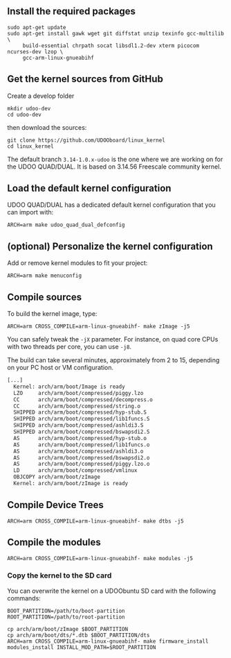 ## Install the required packages

    sudo apt-get update
    sudo apt-get install gawk wget git diffstat unzip texinfo gcc-multilib \
         build-essential chrpath socat libsdl1.2-dev xterm picocom ncurses-dev lzop \
         gcc-arm-linux-gnueabihf

## Get the kernel sources from GitHub
Create a develop folder

    mkdir udoo-dev
    cd udoo-dev

then download the sources:

    git clone https://github.com/UDOOboard/linux_kernel
    cd linux_kernel

The default branch `3.14-1.0.x-udoo` is the one where we are working on for the UDOO QUAD/DUAL. It is based on 3.14.56 Freescale community kernel.


## Load the default kernel configuration
UDOO QUAD/DUAL has a dedicated default kernel configuration that you can import with:

    ARCH=arm make udoo_quad_dual_defconfig

## (optional) Personalize the kernel configuration
Add or remove kernel modules to fit your project:

    ARCH=arm make menuconfig

## Compile sources
To build the kernel image, type:

    ARCH=arm CROSS_COMPILE=arm-linux-gnueabihf- make zImage -j5

You can safely tweak the `-jX` parameter. For instance, on quad core CPUs with two threads per core, you can use `-j8`.

The build can take several minutes, approximately from 2 to 15, depending on your PC host or VM configuration.

``` bash
[...]
  Kernel: arch/arm/boot/Image is ready
  LZO     arch/arm/boot/compressed/piggy.lzo
  CC      arch/arm/boot/compressed/decompress.o
  CC      arch/arm/boot/compressed/string.o
  SHIPPED arch/arm/boot/compressed/hyp-stub.S
  SHIPPED arch/arm/boot/compressed/lib1funcs.S
  SHIPPED arch/arm/boot/compressed/ashldi3.S
  SHIPPED arch/arm/boot/compressed/bswapsdi2.S
  AS      arch/arm/boot/compressed/hyp-stub.o
  AS      arch/arm/boot/compressed/lib1funcs.o
  AS      arch/arm/boot/compressed/ashldi3.o
  AS      arch/arm/boot/compressed/bswapsdi2.o
  AS      arch/arm/boot/compressed/piggy.lzo.o
  LD      arch/arm/boot/compressed/vmlinux
  OBJCOPY arch/arm/boot/zImage
  Kernel: arch/arm/boot/zImage is ready
```

## Compile Device Trees

    ARCH=arm CROSS_COMPILE=arm-linux-gnueabihf- make dtbs -j5


## Compile the modules

    ARCH=arm CROSS_COMPILE=arm-linux-gnueabihf- make modules -j5


### Copy the kernel to the SD card

You can overwrite the kernel on a UDOObuntu SD card with the following commands:

    BOOT_PARTITION=/path/to/boot-partition
    ROOT_PARTITION=/path/to/root-partition

    cp arch/arm/boot/zImage $BOOT_PARTITION
    cp arch/arm/boot/dts/*.dtb $BOOT_PARTITION/dts
    ARCH=arm CROSS_COMPILE=arm-linux-gnueabihf- make firmware_install modules_install INSTALL_MOD_PATH=$ROOT_PARTITION
